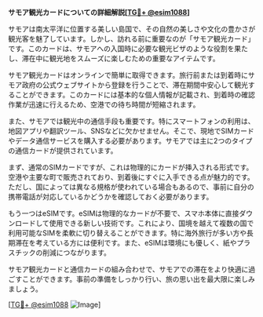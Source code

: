 **サモア観光カードについての詳細解説[[TG💪+ @esim1088](https://t.me/s/esim1088)]**

サモアは南太平洋に位置する美しい島国で、その自然の美しさや文化の豊かさが観光客を魅了しています。しかし、訪れる前に重要なのが「サモア観光カード」です。このカードは、サモアへの入国時に必要な観光ビザのような役割を果たし、滞在中に観光地をスムーズに楽しむための重要なアイテムです。

サモア観光カードはオンラインで簡単に取得できます。旅行前または到着時にサモア政府の公式ウェブサイトから登録を行うことで、滞在期間中安心して観光することができます。このカードには基本的な個人情報が記載され、到着時の確認作業が迅速に行えるため、空港での待ち時間が短縮されます。

また、サモアでは観光中の通信手段も重要です。特にスマートフォンの利用は、地図アプリや翻訳ツール、SNSなどに欠かせません。そこで、現地でSIMカードやデータ通信サービスを購入する必要があります。サモアでは主に2つのタイプの通信カードが提供されています。

まず、通常のSIMカードですが、これは物理的にカードが挿入される形式です。空港や主要な町で販売されており、到着後にすぐに入手できる点が魅力的です。ただし、国によっては異なる規格が使われている場合もあるので、事前に自分の携帯電話が対応しているかどうかを確認しておく必要があります。

もう一つはeSIMです。eSIMは物理的なカードが不要で、スマホ本体に直接ダウンロードして使用できる新しい技術です。これにより、国境を越えて複数の国で利用可能なSIMを柔軟に切り替えることができます。特に海外旅行が多い方や長期滞在を考えている方には便利です。また、eSIMは環境にも優しく、紙やプラスチックの削減につながります。

サモア観光カードと通信カードの組み合わせで、サモアでの滞在をより快適に過ごすことができます。事前の準備をしっかり行い、旅の思い出を最大限に楽しみましょう。

[[TG💪+ @esim1088](https://t.me/s/esim1088) ![Image](https://i.postimg.cc/Y0z9fWf4/image.png)]